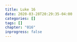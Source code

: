 ```yaml
---
title: Luke 16
date: 2020-03-28T20:29:35-04:00
categories: []
tags: []
chapter: "016"
inprogress: false
---
```



